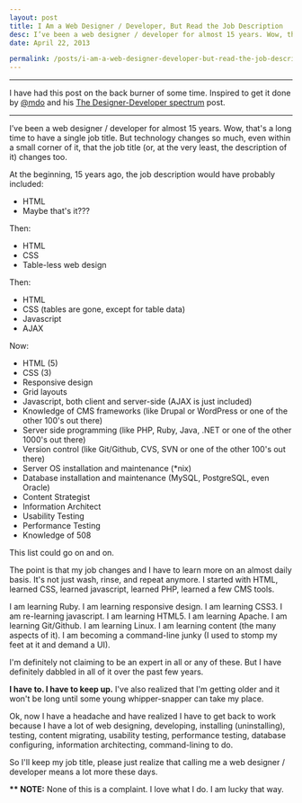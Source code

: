 ```yaml
---
layout: post
title: I Am a Web Designer / Developer, But Read the Job Description
desc: I’ve been a web designer / developer for almost 15 years. Wow, that's a long time to have a single job title. But technology changes so much, even within a small corner of it, that the job title (or, at the very least, the description of it) changes too. <strong>SO READ THE JOB DESCRIPTION, NOT JUST THE TITLE.</strong>
date: April 22, 2013

permalink: /posts/i-am-a-web-designer-developer-but-read-the-job-description.html
---
```

<hr>

I have had this post on the back burner of some time. Inspired to get it done by [@mdo](https://twitter.com/mdo) and his [The Designer-Developer spectrum](http://markdotto.com/2013/04/22/designer-developer-spectrum/) post.

<hr>

I’ve been a web designer / developer for almost 15 years. Wow, that's a long time to have a single job title. But technology changes so much, even within a small corner of it, that the job title (or, at the very least, the description of it) changes too.

At the beginning, 15 years ago, the job description would have probably included:

- HTML
- Maybe that's it???

Then:

- HTML
- CSS
- Table-less web design

Then:

- HTML
- CSS (tables are gone, except for table data)
- Javascript
- AJAX

Now:

- HTML (5)
- CSS (3)
- Responsive design
- Grid layouts
- Javascript, both client and server-side (AJAX is just included)
- Knowledge of CMS frameworks (like Drupal or WordPress or one of the other 100's out there)
- Server side programming (like PHP, Ruby, Java, .NET or one of the other 1000's out there)
- Version control (like Git/Github, CVS, SVN or one of the other 100's out there)
- Server OS installation and maintenance (*nix)
- Database installation and maintenance (MySQL, PostgreSQL, even Oracle)
- Content Strategist
- Information Architect
- Usability Testing
- Performance Testing
- Knowledge of 508

This list could go on and on.

The point is that my job changes and I have to learn more on an almost daily basis. It's not just wash, rinse, and repeat anymore. I started with HTML, learned CSS, learned javascript, learned PHP, learned a few CMS tools.

I am learning Ruby. I am learning responsive design. I am learning CSS3. I am re-learning javascript. I am learning HTML5. I am learning Apache. I am learning Git/Github. I am learning Linux. I am learning content (the many aspects of it). I am becoming a command-line junky (I used to stomp my feet at it and demand a UI).

I'm definitely not claiming to be an expert in all or any of these. But I have definitely dabbled in all of it over the past few years.

<strong>I have to. I have to keep up.</strong> I've also realized that I'm getting older and it won't be long until some young whipper-snapper can take my place.

Ok, now I have a headache and have realized I have to get back to work because I have a lot of web designing, developing, installing (uninstalling), testing, content migrating, usability testing, performance testing, database configuring, information architecting, command-lining to do.

So I'll keep my job title, please just realize that calling me a web designer / developer means a lot more these days.

<strong>** NOTE:</strong> None of this is a complaint. I love what I do. I am lucky that way.